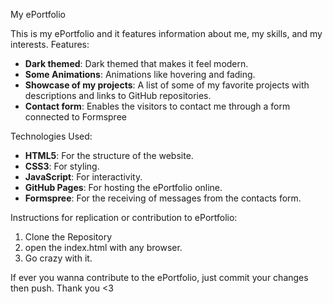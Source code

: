 My ePortfolio

This is my ePortfolio and it features information about me, my skills, and my interests. 
Features:
- **Dark themed**: Dark themed that makes it feel modern.
- **Some Animations**: Animations like hovering and fading.
- **Showcase of my projects**: A list of some of my favorite projects with descriptions and links to GitHub repositories.
- **Contact form**: Enables the visitors to contact me through a form connected to Formspree

Technologies Used:
- **HTML5**: For the structure of the website.
- **CSS3**: For styling.
- **JavaScript**: For interactivity.
- **GitHub Pages**: For hosting the ePortfolio online.
- **Formspree**: For the receiving of messages from the contacts form.

Instructions for replication or contribution to ePortfolio:

1. Clone the Repository
2. open the index.html with any browser.
3. Go crazy with it.

If ever you wanna contribute to the ePortfolio, just commit your changes then push. Thank you <3
